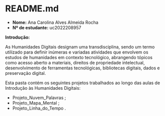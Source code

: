 # README.md

- **Nome:** Ana Carolina Alves Almeida Rocha
- **Nº de estudante:** uc2022208957

**Introdução:**

As Humanidades Digitais designam uma transdisciplina, sendo um termo utilizado para definir inúmeras e variadas atividades que envolvem os estudos de humanidades em contexto tecnológico, abrangendo tópicos como acesso aberto a materiais, direitos de propriedade intelectual, desenvolvimento de ferramentas tecnológicas, bibliotecas digitais, dados e preservação digital.


Esta pasta contém os seguintes projetos trabalhados ao longo das aulas de Introdução às Humanidades Digitais:
- Projeto_Nuvem_Palavras ;
- Projeto_Mapa_Mental ;
- Projeto_Linha_do_Tempo . 


